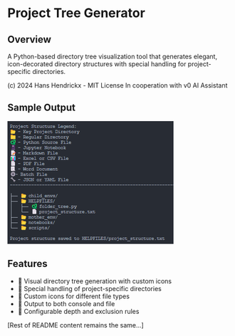 # Project Tree Generator

## Overview
A Python-based directory tree visualization tool that generates elegant, icon-decorated directory structures with special handling for project-specific directories.

(c) 2024 Hans Hendrickx - MIT License
In cooperation with v0 AI Assistant

## Sample Output
![Project Tree Generator Sample Output](https://raw.githubusercontent.com/hanshendrickx/Folder_Tree.py/main/Folder-Tree.png)

## Features
- 📂 Visual directory tree generation with custom icons
- 🎯 Special handling of project-specific directories
- 🎨 Custom icons for different file types
- 📝 Output to both console and file
- 🔧 Configurable depth and exclusion rules

[Rest of README content remains the same...]
